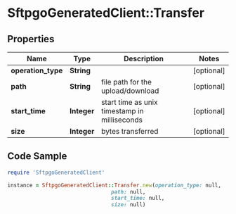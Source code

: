 # SftpgoGeneratedClient::Transfer

## Properties

Name | Type | Description | Notes
------------ | ------------- | ------------- | -------------
**operation_type** | **String** |  | [optional] 
**path** | **String** | file path for the upload/download | [optional] 
**start_time** | **Integer** | start time as unix timestamp in milliseconds | [optional] 
**size** | **Integer** | bytes transferred | [optional] 

## Code Sample

```ruby
require 'SftpgoGeneratedClient'

instance = SftpgoGeneratedClient::Transfer.new(operation_type: null,
                                 path: null,
                                 start_time: null,
                                 size: null)
```


